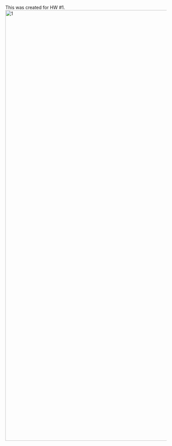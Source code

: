 This was created for HW #1.
<img width="1341" alt="1" src="https://user-images.githubusercontent.com/66752348/150466534-c4646ec8-810a-433a-a419-4a50e69c937c.png">
